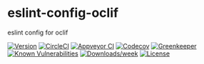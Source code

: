 eslint-config-oclif
====================

eslint config for oclif

[![Version](https://img.shields.io/npm/v/eslint-config-oclif.svg)](https://npmjs.org/package/eslint-config-oclif)
[![CircleCI](https://circleci.com/gh/oclif/eslint-config-oclif/tree/master.svg?style=svg)](https://circleci.com/gh/oclif/eslint-config-oclif/tree/master)
[![Appveyor CI](https://ci.appveyor.com/api/projects/status/github/oclif/eslint-config-oclif?branch=master&svg=true)](https://ci.appveyor.com/project/heroku/eslint-config-oclif/branch/master)
[![Codecov](https://codecov.io/gh/oclif/eslint-config-oclif/branch/master/graph/badge.svg)](https://codecov.io/gh/oclif/eslint-config-oclif)
[![Greenkeeper](https://badges.greenkeeper.io/oclif/eslint-config-oclif.svg)](https://greenkeeper.io/)
[![Known Vulnerabilities](https://snyk.io/test/npm/eslint-config-oclif/badge.svg)](https://snyk.io/test/npm/eslint-config-oclif)
[![Downloads/week](https://img.shields.io/npm/dw/eslint-config-oclif.svg)](https://npmjs.org/package/eslint-config-oclif)
[![License](https://img.shields.io/npm/l/eslint-config-oclif.svg)](https://github.com/oclif/eslint-config-oclif/blob/master/package.json)
